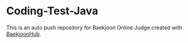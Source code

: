 # Coding-Test-Java
This is an auto push repository for Baekjoon Online Judge created with [BaekjoonHub](https://github.com/BaekjoonHub/BaekjoonHub).
